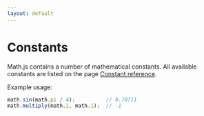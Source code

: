 ```yaml
---
layout: default
---
```


# Constants

Math.js contains a number of mathematical constants.
All available constants are listed on the page [Constant reference](reference/constants.html).

Example usage:

```js
math.sin(math.pi / 4);          // 0.70711
math.multiply(math.i, math.i);  // -1
```

